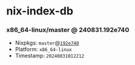 # nix-index-db
### x86_64-linux/master @ 240831.192e740
- Nixpkgs: `master`@[`192e740`](https://github.com/NixOS/nixpkgs/commit/192e7407cc66e2eccc3a6c5ad3834dd62fae3800)
- Platform: `x86_64-linux`
- Timestamp: `20240831012212`
